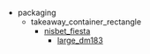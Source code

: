 * packaging
  * takeaway_container_rectangle
    * [nisbet_fiesta](packaging/takeaway_container_rectangle/nisbet_fiesta)
      * [large_dm183](packaging/takeaway_container_rectangle/nisbet_fiesta/large_dm183)
